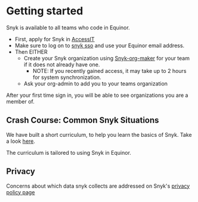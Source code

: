 # Getting started
Snyk is available to all teams who code in Equinor. 

- First, apply for Snyk in [AccessIT](https://accessit.equinor.com/Search/Search?term=snyk)
- Make sure to log on to [snyk sso](https://app.snyk.io/login/sso) and use your Equinor email address.
- Then EITHER
    - Create your Snyk organization using [Snyk-org-maker](https://app-snyk-org-maker-prod.radix.equinor.com/) for your team if it does not already have one.
        - NOTE: If you recently gained access, it may take up to 2 hours for system synchronization.
    - Ask your org-admin to add you to your teams organization

After your first time sign in, you will be able to see organizations you are a member of.

## Crash Course: Common Snyk Situations
We have built a short curriculum, to help you learn the basics of Snyk. Take a look [here](./curriculum/index.md).

The curriculum is tailored to using Snyk in Equinor.

## Privacy
Concerns about which data snyk collects are addressed on Snyk's [privacy policy page](https://snyk.io/policies/privacy/)


